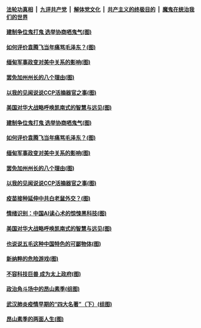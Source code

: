 

####  [法轮功真相](../../../../basic/blob/master/README.md?t=02060531) &nbsp;|&nbsp; [九评共产党](../../../../9ping.md/blob/master/README.md?t=02060531) &nbsp;|&nbsp; [解体党文化](../../../../jtdwh.md/blob/master/README.md?t=02060531)  &nbsp;|&nbsp; [共产主义的终极目的](../../../../gczydzjmd.md/blob/master/README.md?t=02060531) &nbsp;|&nbsp; [魔鬼在统治我们的世界](../../../../mgztzwmdsj.md/blob/master/README.md?t=02060531) 

#### [建制争位鬼打鬼 选举协商哂鬼气(图)](../pages/p4/961502.md?t=02060531) 

#### [如何评价袁腾飞当年痛骂毛泽东？(图)](../pages/p4/961504.md?t=02060531) 

#### [缅甸军事政变对美中关系的影响(图)](../pages/p4/961485.md?t=02060531) 

#### [罢免加州州长的八个理由(图)](../pages/p4/961470.md?t=02060531) 

#### [以我的见闻说说CCP活摘器官之事(图)](../pages/p4/961476.md?t=02060531) 

#### [美国对华大战略呼唤凯南式的智慧与远见(图)](../pages/p4/961396.md?t=02060531) 



#### [建制争位鬼打鬼 选举协商哂鬼气(图)](../pages/p4/961502.md?t=02060531) 

#### [如何评价袁腾飞当年痛骂毛泽东？(图)](../pages/p4/961504.md?t=02060531) 

#### [缅甸军事政变对美中关系的影响(图)](../pages/p4/961485.md?t=02060531) 

#### [罢免加州州长的八个理由(图)](../pages/p4/961470.md?t=02060531) 

#### [以我的见闻说说CCP活摘器官之事(图)](../pages/p4/961476.md?t=02060531) 

#### [疫苗接种延伸中共白老鼠外交？(图)](../pages/p4/961468.md?t=02060531) 


#### [情绪识别：中国AI读心术的惊悚黑科技(图)](../pages/p4/961397.md?t=02060531) 

#### [美国对华大战略呼唤凯南式的智慧与远见(图)](../pages/p4/961396.md?t=02060531) 

#### [也说说五毛这种中国特色的可鄙物体(图)](../pages/p4/961395.md?t=02060531) 

#### [新纳粹的危险游戏(图)](../pages/p4/961388.md?t=02060531) 

#### [不容科技巨兽 成为太上政府(图)](../pages/p4/961386.md?t=02060531) 

#### [政治角斗场中的昂山素季(组图)](../pages/p4/961373.md?t=02060531) 


#### [武汉肺炎疫情早期的“四大名著”（下）(组图)](../pages/p4/961120.md?t=02060531) 



#### [昂山素季的两面人生(图)](../pages/p4/961264.md?t=02060531) 

